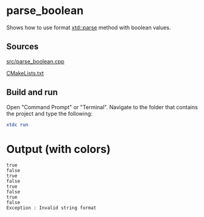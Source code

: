 # parse_boolean

Shows how to use format [xtd::parse<bool>](https://gammasoft71.github.io/xtd/reference_guides/latest/group__xtd__core.html#gaf38b51b1a3c788f678bb6e89f7694ee4) method with boolean values.

## Sources

[src/parse_boolean.cpp](src/parse_boolean.cpp)

[CMakeLists.txt](CMakeLists.txt)

## Build and run

Open "Command Prompt" or "Terminal". Navigate to the folder that contains the project and type the following:

```cmake
xtdc run
```

# Output (with colors)

```
true
false
true
false
true
false
true
false
Exception : Invalid string format
```

